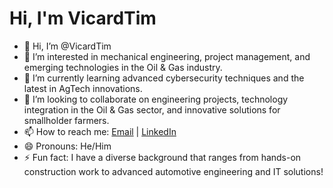 # Hi, I'm VicardTim

- 👋 Hi, I’m @VicardTim
- 👀 I’m interested in mechanical engineering, project management, and emerging technologies in the Oil & Gas industry.
- 🌱 I’m currently learning advanced cybersecurity techniques and the latest in AgTech innovations.
- 💞️ I’m looking to collaborate on engineering projects, technology integration in the Oil & Gas sector, and innovative solutions for smallholder farmers.
- 📫 How to reach me: [Email](mailto:vicardadekusibe@gmail.com) | [LinkedIn](https://www.linkedin.com/in/timilehin-adekusibe-84b33377?utm_source=share&utm_campaign=share_via&utm_content=profile&utm_medium=ios_app)
- 😄 Pronouns: He/Him
- ⚡ Fun fact: I have a diverse background that ranges from hands-on construction work to advanced automotive engineering and IT solutions!

<!---
VicardTim/VicardTim is a ✨ special ✨ repository because its `README.md` (this file) appears on your GitHub profile.
You can click the Preview link to take a look at your changes.
--->
